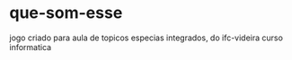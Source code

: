 # que-som-esse
jogo criado para aula de topicos especias integrados, do ifc-videira curso informatica
